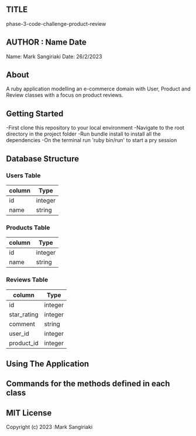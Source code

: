 ## TITLE
phase-3-code-challenge-product-review

## AUTHOR : Name Date 
Name: Mark Sangiriaki Date: 26/2/2023

## About
A ruby application modelling an e-commerce domain with User, Product and Review classes with a focus on product reviews.

## Getting Started
-First clone this repository to your local environment 
-Navigate to the root directory in the project folder 
-Run bundle install to install all the dependencies
-On the terminal run 'ruby bin/run' to start a pry session

## Database Structure
### Users Table
| column  | Type     |
| ------- | -------  |
| id      | integer  |
| name    | string   |

### Products Table 
| column  | Type     |
| ------- | -------  |
| id      | integer  |
| name    | string   |

### Reviews Table
| column      | Type    |
| ----------- | ------- |
| id          | integer |
| star_rating | integer |
| comment     | string  |
| user_id     | integer |
| product_id  | integer |
## Using The Application

## Commands for the methods defined in each class

## MIT License
Copyright (c) 2023 :Mark Sangiriaki